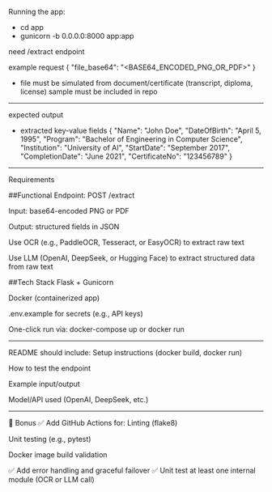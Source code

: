 Running the app:
- cd app
- gunicorn -b 0.0.0.0:8000 app:app

need /extract endpoint

example request
{
  "file_base64": "<BASE64_ENCODED_PNG_OR_PDF>"
}

* file must be simulated from document/certificate (transcript, diploma, license)
sample must be included in repo

----------------------------------------------------------------------

expected output
* extracted key-value fields
{
  "Name": "John Doe",
  "DateOfBirth": "April 5, 1995",
  "Program": "Bachelor of Engineering in Computer Science",
  "Institution": "University of AI",
  "StartDate": "September 2017",
  "CompletionDate": "June 2021",
  "CertificateNo": "123456789"
}

----------------------------------------------------------------------
Requirements

##Functional
Endpoint: POST /extract

Input: base64-encoded PNG or PDF


Output: structured fields in JSON


Use OCR (e.g., PaddleOCR, Tesseract, or EasyOCR) to extract raw text


Use LLM (OpenAI, DeepSeek, or Hugging Face) to extract structured data from raw text


##Tech Stack
Flask + Gunicorn


Docker (containerized app)


.env.example for secrets (e.g., API keys)


One-click run via: docker-compose up or docker run

----------------------------------------------------------------------

README should include:
Setup instructions (docker build, docker run)


How to test the endpoint


Example input/output


Model/API used (OpenAI, DeepSeek, etc.)

----------------------------------------------------------------------

🧪 Bonus
✅ Add GitHub Actions for:
Linting (flake8)


Unit testing (e.g., pytest)


Docker image build validation


✅ Add error handling and graceful failover
✅ Unit test at least one internal module (OCR or LLM call)
